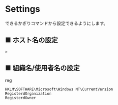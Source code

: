 # Settings
できるかぎりコマンドから設定できるようにします。
## ■ ホスト名の設定
```
> 
```
## ■ 組織名/使用者名の設定
reg
```
HKLM\SOFTWARE\Microsoft\Windows NT\CurrentVersion
RegisterdOrganization
RegisterdOwner
```
